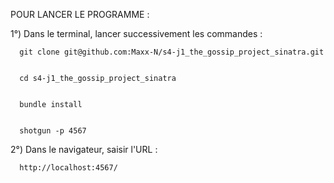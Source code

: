 POUR LANCER LE PROGRAMME :

1°) Dans le terminal, lancer successivement les commandes :


      git clone git@github.com:Maxx-N/s4-j1_the_gossip_project_sinatra.git


      cd s4-j1_the_gossip_project_sinatra


      bundle install


      shotgun -p 4567



2°) Dans le navigateur, saisir l'URL : 


      http://localhost:4567/

      